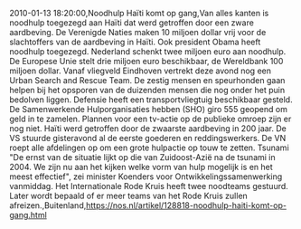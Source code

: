 2010-01-13 18:20:00,Noodhulp Haïti komt op gang,Van alles kanten is noodhulp toegezegd aan Haïti dat werd getroffen door een zware aardbeving. De Verenigde Naties maken 10 miljoen dollar vrij voor de slachtoffers van de aardbeving in Haïti. Ook president Obama heeft noodhulp toegezegd. Nederland schenkt twee miljoen euro aan noodhulp. De Europese Unie stelt drie miljoen euro beschikbaar, de Wereldbank 100 miljoen dollar. Vanaf vliegveld Eindhoven vertrekt deze avond nog een Urban Search and Rescue Team. De zestig mensen en speurhonden gaan helpen bij het opsporen van de duizenden mensen die nog onder het puin bedolven liggen. Defensie heeft een transportvliegtuig beschikbaar gesteld. De Samenwerkende Hulporganisaties hebben (SHO) giro 555 geopend om geld in te zamelen. Plannen voor een tv-actie op de publieke omroep zijn er nog niet. Haïti werd getroffen door de zwaarste aardbeving in 200 jaar. De VS stuurde gisteravond al de eerste goederen en reddingswerkers. De VN roept alle afdelingen op om een grote hulpactie op touw te zetten. Tsunami "De ernst van de situatie lijkt op die van Zuidoost-Azië na de tsunami in 2004. We zijn nu aan het kijken welke vorm van hulp mogelijk is en het meest effectief", zei minister Koenders voor Ontwikkelingssamenwerking vanmiddag. Het Internationale Rode Kruis heeft twee noodteams gestuurd. Later wordt bepaald of er meer teams van het Rode Kruis zullen afreizen.,Buitenland,https://nos.nl/artikel/128818-noodhulp-haiti-komt-op-gang.html